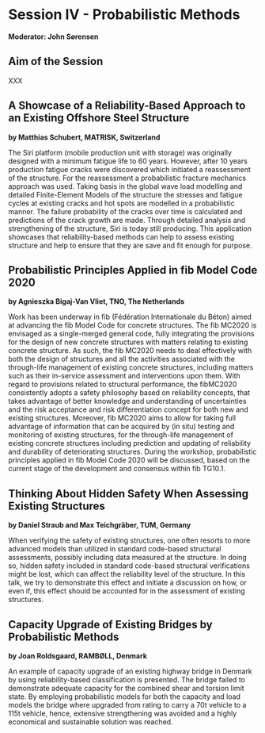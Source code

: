 # Session IV - Probabilistic Methods
**Moderator: John Sørensen**

## Aim of the Session

XXX


## A Showcase of a Reliability-Based Approach to an Existing Offshore Steel Structure

**by Matthias Schubert, MATRISK, Switzerland**

The Siri platform (mobile production unit with storage) was originally designed with a minimum fatigue life to 60 years. However, after 10 years production fatigue cracks were discovered which initiated a reassessment of the structure. For the reassessment a probabilistic fracture mechanics approach was used. Taking basis in the global wave load modelling and detailed Finite-Element Models of the structure the stresses and fatigue cycles at existing cracks and hot spots are modelled in a probabilistic manner. The failure probability of the cracks over time is calculated and predictions of the crack growth are made. Through detailed analysis and strengthening of the structure, Siri is today still producing. This application showcases that reliability-based methods can help to assess existing structure and help to ensure that they are save and fit enough for purpose.


## Probabilistic Principles Applied in fib Model Code 2020
**by Agnieszka Bigaj-Van Vliet, TNO, The Netherlands**

Work has been underway in fib (Fédération Internationale du Béton) aimed at advancing the fib Model Code for concrete structures. The fib MC2020 is envisaged as a single-merged general code, fully integrating the provisions for the design of new concrete structures with matters relating to existing concrete structure. As such, the fib MC2020 needs to deal effectively with both the design of structures and all the activities associated with the through-life management of existing concrete structures, including matters such as their in-service assessment and interventions upon them. With regard to provisions related to structural performance, the fibMC2020 consistently adopts a safety philosophy based on reliability concepts, that takes advantage of better knowledge and understanding of uncertainties and the risk acceptance and risk differentiation concept for both new and existing structures. Moreover, fib MC2020 aims to allow for taking full advantage of information that can be acquired by (in situ) testing and monitoring of existing structures, for the through-life management of existing concrete structures including prediction and updating of reliability and durability of deteriorating structures. During the workshop, probabilistic principles applied in fib Model Code 2020 will be discussed, based on the current stage of the development and consensus within fib TG10.1.

## Thinking About Hidden Safety When Assessing Existing Structures
**by Daniel Straub and Max Teichgräber, TUM, Germany**

When verifying the safety of existing structures, one often resorts to more advanced models than utilized in standard code-based structural assessments, possibly including data measured at the structure. In doing so, hidden safety included in standard code-based structural verifications might be lost, which can affect the reliability level of the structure. In this talk, we try to demonstrate this effect and initiate a discussion on how, or even if, this effect should be accounted for in the assessment of existing structures.

## Capacity Upgrade of Existing Bridges by Probabilistic Methods
**by Joan Roldsgaard, RAMBØLL, Denmark**

An example of capacity upgrade of an existing highway bridge in Denmark by using reliability-based classification is presented. The bridge failed to demonstrate adequate capacity for the combined shear and torsion limit state. By employing probabilistic models for both the capacity and load models the bridge where upgraded from rating to carry a 70t vehicle to a 115t vehicle, hence, extensive strengthening was avoided and a highly economical and sustainable solution was reached.